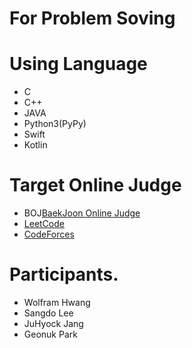 # For Problem Soving

# Using Language
- C
- C++
- JAVA
- Python3(PyPy)
- Swift
- Kotlin

# Target Online Judge
- BOJ[BaekJoon Online Judge](https://www.acmicpc.net/)
- [LeetCode](https://leetcode.com/)
- [CodeForces](https://codeforces.com/)

# Participants.
- Wolfram Hwang
- Sangdo Lee
- JuHyock Jang
- Geonuk Park
